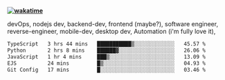**[![wakatime](https://wakatime.com/badge/user/87646243-158a-4241-a3cb-668e1fa2dbb8.svg)](https://wakatime.com/@87646243-158a-4241-a3cb-668e1fa2dbb8?style=plastic)**


devOps, nodejs dev, backend-dev, frontend (maybe?), software engineer, reverse-engineer, mobile-dev, desktop dev, Automation (i'm fully love it), 

<!--START_SECTION:waka-->

```txt
TypeScript   3 hrs 44 mins   ███████████▒░░░░░░░░░░░░░   45.57 %
Python       2 hrs 8 mins    ██████▓░░░░░░░░░░░░░░░░░░   26.06 %
JavaScript   1 hr 4 mins     ███▒░░░░░░░░░░░░░░░░░░░░░   13.09 %
EJS          24 mins         █▒░░░░░░░░░░░░░░░░░░░░░░░   04.93 %
Git Config   17 mins         █░░░░░░░░░░░░░░░░░░░░░░░░   03.46 %
```

<!--END_SECTION:waka-->
